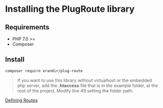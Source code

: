 # Installing the PlugRoute library

## Requirements
* PHP 7.0 >=
* Composer 

## Install
```bash
composer require erandir/plug-route
```

>If you want to use this library without virtualhost or the embedded php server, add the **.htaccess** file that is in the example folder, at the root of the project. Modify line 49 setting the folder path.

[Defining Routes](defining-routes.md)